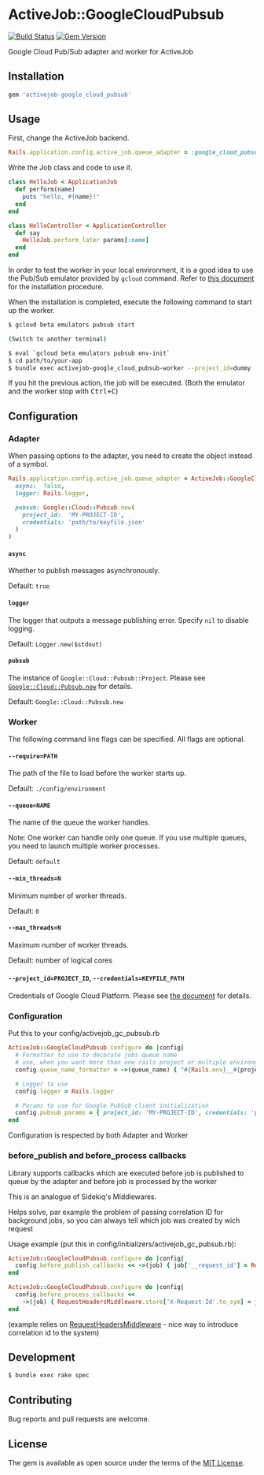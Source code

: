 # ActiveJob::GoogleCloudPubsub

[![Build Status](https://travis-ci.org/ursm/activejob-google_cloud_pubsub.svg?branch=master)](https://travis-ci.org/ursm/activejob-google_cloud_pubsub)
[![Gem Version](https://badge.fury.io/rb/activejob-google_cloud_pubsub.svg)](https://badge.fury.io/rb/activejob-google_cloud_pubsub)

Google Cloud Pub/Sub adapter and worker for ActiveJob

## Installation

```ruby
gem 'activejob-google_cloud_pubsub'
```

## Usage

First, change the ActiveJob backend.

``` ruby
Rails.application.config.active_job.queue_adapter = :google_cloud_pubsub
```

Write the Job class and code to use it.

``` ruby
class HelloJob < ApplicationJob
  def perform(name)
    puts "hello, #{name}!"
  end
end
```

``` ruby
class HelloController < ApplicationController
  def say
    HelloJob.perform_later params[:name]
  end
end
```

In order to test the worker in your local environment, it is a good idea to use the Pub/Sub emulator provided by `gcloud` command. Refer to [this document](https://cloud.google.com/pubsub/docs/emulator) for the installation procedure.

When the installation is completed, execute the following command to start up the worker.

``` sh
$ gcloud beta emulators pubsub start

(Switch to another terminal)

$ eval `gcloud beta emulators pubsub env-init`
$ cd path/to/your-app
$ bundle exec activejob-google_cloud_pubsub-worker --project_id=dummy
```

If you hit the previous action, the job will be executed.
(Both the emulator and the worker stop with <kbd>Ctrl+C</kbd>)

## Configuration

### Adapter

When passing options to the adapter, you need to create the object instead of a symbol.

``` ruby
Rails.application.config.active_job.queue_adapter = ActiveJob::GoogleCloudPubsub::Adapter.new(
  async:  false,
  logger: Rails.logger,

  pubsub: Google::Cloud::Pubsub.new(
    project_id:  'MY-PROJECT-ID',
    credentials: 'path/to/keyfile.json'
  )
)
```

#### `async`

Whether to publish messages asynchronously.

Default: `true`

#### `logger`

The logger that outputs a message publishing error. Specify `nil` to disable logging.

Default: `Logger.new($stdout)`

#### `pubsub`

The instance of `Google::Cloud::Pubsub::Project`. Please see [`Google::Cloud::Pubsub.new`](http://googlecloudplatform.github.io/google-cloud-ruby/#/docs/google-cloud-pubsub/master/google/cloud/pubsub?method=new-class) for details.

Default: `Google::Cloud::Pubsub.new`

### Worker

The following command line flags can be specified. All flags are optional.

#### `--require=PATH`

The path of the file to load before the worker starts up.

Default: `./config/environment`

#### `--queue=NAME`

The name of the queue the worker handles.

Note: One worker can handle only one queue. If you use multiple queues, you need to launch multiple worker processes.

Default: `default`

#### `--min_threads=N`

Minimum number of worker threads.

Default: `0`

#### `--max_threads=N`

Maximum number of worker threads.

Default: number of logical cores

#### `--project_id=PROJECT_ID`, `--credentials=KEYFILE_PATH`

Credentials of Google Cloud Platform. Please see [the document](https://github.com/GoogleCloudPlatform/google-cloud-ruby/blob/master/AUTHENTICATION.md) for details.

### Configuration

Put this to your config/activejob_gc_pubsub.rb

``` ruby
ActiveJob::GoogleCloudPubsub.configure do |config|
  # Formatter to use to decorate jobs queue name
  # use, when you want more than one rails project or multiple environgments to connect to the same GCP project
  config.queue_name_formatter = ->(queue_name) { "#{Rails.env}__#{project}__#{queue_name}" }

  # Logger to use  
  config.logger = Rails.logger

  # Params to use for Google PubSub client initialization
  config.pubsub_params = { project_id: 'MY-PROJECT-ID', credentials: 'path/to/keyfile.json' }
end
```

Configuration is respected by both Adapter and Worker

### before_publish and before_process callbacks

Library supports callbacks which are executed before job is published to queue by the adapter and before job is processed by the worker
 
This is an analogue of Sidekiq's Middlewares. 

Helps solve, par example the problem of passing correlation ID for background jobs, so you can always tell which job was created by wich request

Usage example (put this in config/initializers/activejob_gc_pubsub.rb):

``` ruby
ActiveJob::GoogleCloudPubsub.configure do |config|
  config.before_publish_callbacks << ->(job) { job['__request_id'] = RequestHeadersMiddleware.store['X-Request-Id'.to_sym] } }
end

ActiveJob::GoogleCloudPubsub.configure do |config|
  config.before_process_callbacks <<
    ->(job) { RequestHeadersMiddleware.store['X-Request-Id'.to_sym] = job['__request_id'] || SecureRandom.uuid }
end
```

(example relies on [RequestHeadersMiddleware](https://github.com/fidor/request_headers_middleware) - nice way to introduce correlation id to the system) 

## Development

``` sh
$ bundle exec rake spec
```

## Contributing

Bug reports and pull requests are welcome.

## License

The gem is available as open source under the terms of the [MIT License](http://opensource.org/licenses/MIT).
